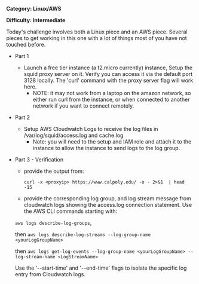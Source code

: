 **Category: Linux/AWS**

**Difficulty: Intermediate**

Today's challenge involves both a Linux piece and an AWS piece. Several pieces to get working in 
this one with a lot of things most of you have not touched before.

* Part 1
  * Launch a free tier instance (a t2.micro currently) instance, Setup the squid proxy server on it. Verify you can access it
 via the default port 3128 locally.  The 'curl' command with the proxy server flag will work here.
    * NOTE: it may not work from a laptop on the amazon network, so either run curl from the instance,
   or when connected to another network if you want to connect remotely.
* Part 2
  * Setup AWS Cloudwatch Logs to receive the log files in /var/log/squid/access.log and cache.log
     * Note: you will need to the setup and IAM role and attach it to the instance to allow the 
     instance to send logs to the log group.
* Part 3 - Verification
  * provide the output from:
  
    `curl -x <proxyip> https://www.calpoly.edu/ -o - 2>&1  | head -15`
 
  * provide the corresponding log group, and log stream message from cloudwatch logs showing the
  access.log connection statement. Use the AWS CLI commands starting with:
  
  `aws logs describe-log-groups`, 
  
  then `aws logs describe-log-streams --log-group-name <yourLogGroupName>`
  
  then `aws logs get-log-events --log-group-name <yourLogGroupName> --log-stream-name <LogStreamName>`
  
  Use the '--start-time' and '--end-time' flags to isolate the specific log entry from Cloudwatch logs.
  

